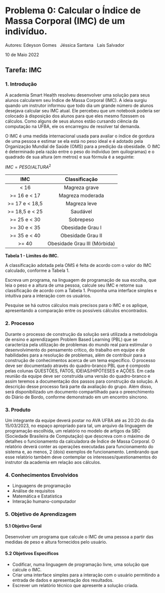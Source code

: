 # Problema 0: Calcular o Índice de Massa Corporal (IMC) de um indivíduo.

Autores: Edeyson Gomes  &nbsp;  Jéssica Santana &nbsp;    Lais Salvador

10 de Maio 2022

## **Tarefa: IMC**

### **1. Introdução**

A academia Smart Health resolveu desenvolver uma solução para seus alunos calcularem seu Índice de Massa Corporal (IMC). A ideia surgiu quando um instrutor informou que todo dia um grande número de alunos desejava calcular seu IMC atual. Ele percebeu que um notebook poderia ser colocado à disposição dos alunos para que eles mesmo fizessem os cálculos. Como alguns de seus alunos estão cursando ciência da computação na UFBA, ele os encarregou de resolver tal demanda.

O IMC é uma medida internacional usada para avaliar o índice de gordura de uma pessoa e estimar se ela está no peso ideal e é adotado pela Organização Mundial de Saúde (OMS) para a predição da obesidade. O IMC é determinado pela razão entre o peso do indivíduo (em quilogramas) e o quadrado de sua altura (em metros) e sua fórmula é a seguinte:  

$IMC = PESO / ALTURA^2$


|**IMC**|**Classificação**|
| :-: | :-: |
|< 16|Magreza grave|
|>= 16 e < 17 |Magreza moderada|
|>= 17 e < 18,5|Magreza leve|
|>= 18,5 e < 25|Saudável|
|>= 25 e < 30|Sobrepeso|
|>= 30 e < 35|Obesidade Grau I|
|>= 35 e < 40|Obesidade Grau II|
|>= 40|Obesidade Grau III (Mórbida)|


**Tabela 1 - Limites do IMC.**

A classificação adotada pela OMS é feita de acordo com o valor do IMC calculado, conforme a Tabela 1.

Escreva um programa, na linguagem de programação de sua escolha, que leia o peso e a altura de uma pessoa, calcule seu IMC e retorne sua classificação de acordo com a Tabela 1. Proponha uma interface simples e intuitiva para a interação com os usuários. 

Pesquise se há outros cálculos mais precisos para o IMC e os aplique, apresentando a comparação entre os possíveis cálculos encontrados.

### **2. Processo** 
Durante o processo de construção da solução será utilizada a metodologia de ensino e aprendizagem Problem Based Learning (PBL) que se caracteriza pela utilização de problemas do mundo real para estimular o desenvolvimento do pensamento crítico, do trabalho em equipe e de habilidades para a resolução de problemas, além de contribuir para a construção de conhecimentos acerca de um tema específico. O processo deve ser documentado através do quadro-branco PBL que é composto pelas colunas QUESTÕES, FATOS, IDEIAS/HIPÓTESES e AÇÕES. Em cada reunião da equipe deve ser construída uma versão do quadro-branco e assim teremos a documentação dos passos para construção da solução. A descrição desse processo fará parte da avaliação do grupo. Além disso, será disponibilizado um documento compartilhado para o preenchimento do Diário de Bordo, conforme demonstrado em um encontro síncrono.

### **3. Produto** 
Um integrante da equipe deverá postar no AVA UFBA até as 20:20 do dia 15/03/2023, no espaço apropriado para tal, um arquivo da linguagem de programação escolhida, um relatório no modelo de artigos da SBC (Sociedade Brasileira de Computação) que descreva com o máximo de detalhes o funcionamento da calculadora de Índice de Massa Corporal. O relatório deverá conter as operações executadas para funcionamento do sistema e, ao menos, 2 (dois) exemplos de funcionamento. Lembrando que esse relatório também deve contemplar os interesses/questionamentos do instrutor da academia em relação aos cálculos.
### **4. Conhecimentos Envolvidos** 
- Linguagens de programação 
- Análise de requisitos
- Matemática e Estatística
- Interação humano-computador

### **5. Objetivo de Aprendizagem**
#### **5.1 Objetivo Geral**
Desenvolver um programa que calcule o IMC de uma pessoa a partir das medidas de peso e altura fornecidos pelo usuário.
#### **5.2 Objetivos Específicos** 
- Codificar, numa linguagem de programação livre, uma solução que calcule o IMC.
- Criar uma interface simples para a interação com o usuário permitindo a entrada de dados e apresentação dos resultados.
- Escrever um relatório técnico que apresente a solução criada.


